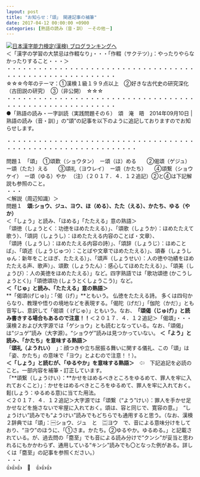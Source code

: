 ```yaml
---
layout: post
title: "お知らせ：「頌」　関連記事の補筆"
date: 2017-04-12 00:00:00 +0900
categories: [熟語の読み（音・訓）　－その他－]
---
```


[![](/syuusyuu9701/assets/images/お知らせ：「頌」-関連記事の補筆-br_c_3028_1.gif)](http://blog.with2.net/link.php?1659096:3028 "日本漢字能力検定(漢検) ブログランキングへ")[日本漢字能力検定(漢検) ブログランキングへ](http://blog.with2.net/link.php?1659096:3028)  
＜「漢字の学習の大禁忌は作輟なり」・・・「作輟（サクテツ）」：やったりやらなかったりすること・・・＞  
・・・・・・・・・・・・・・・・・・・・・・・・・・・・・・・・・・・・・・・・・・・・・・・・・・・・・・・・・  
☆☆☆今年のテーマ：①漢検１級１９９点以上　②好きな古代史の研究深化（古田説の研究）　③（非公開）　☆☆☆　　  
・・・・・・・・・・・・・・・・・・・・・・・・・・・・・・・・・・・・・・・・・・・・・・・・・・・・・・・・・  
●「熟語の読み・一字訓読（実践問題その６）　頌　淹　晤　2014年09月10日 | 熟語の読み（音・訓）」の“頌”の記事を以下のように追記しておりますのでお知らせします。  
  
・・・・・・・・・・・・・・・・・・・・・・・・・・・・・・・・・・・・・・・・・・・・・・・・・・・・・・・・・・・・・  
  
問題１　「頌」　①頌歎（ショウタン）　ー頌（ほ）める　　②偈頌（ゲジュ）　ー頌（たた）える　　③頌礼（ヨウレイ）　ー頌（かたち）　　④頌繋（ショウケイ）　ー頌（ゆる）やか 　（注）（２０１７．４．１２追記）②と④は下記解説も参照のこと。  
・・・  
＜解説（周辺知識）＞  
問題１　**頌:ショウ、ジュ、ヨウ、ほ（める）、たた（える）、かたち、ゆる（やか）**  
＜「しょう」と読み、「ほめる」「たたえる」意の熟語＞  
「頌徳（しょうとく：功徳をほめたたえる）」、「頌歌（しょうか）：ほめたたえて歌う）、「頌詞（しょうし）：ほめたたえる内容のことば・文章）、  
「頌詩（しょうし）：ほめたたえる内容の詩）」、「頌辞（しょうじ）：ほめことば」、「頌述（しょうじゅつ）：ことばや文章でほめたたえる）」、頌春（しょうしゅん：新年をことほぎ、たたえる）」、「頌声（しょうせい）：人の徳や功績をほめたたえる声、歌声）」、頌歎（しょうたん）：感心してほめたたえる）」、「頌美（しょうび）：人の美徳をほめたたえる）」など。四字熟語では「歌功頌徳 (かこうしょうとく)」「頌徳頌功 (しょうとくしょうこう)」など。  
**＜「じゅ」と読み、「たたえる」意の熟語＞**  
**「偈頌(げじゅ)」：「偈（げ）」**ともいう。 仏徳をたたえる詩。 多くは四句からなり、教理や悟りの境地などを表現する。「偈陀（げだ）」「伽陀（かだ）」とも音写し、意訳して「偈頌（ げじゅ）」ともいう。なお、　**「頌偈（じゅげ）」と読み書きする場合もあるので注意！！**＜２０１７．４．１２追記＞「偈頌」・・・漢検２および大字源では「ゲショウ」とも読むとなっている。なお、「頌偈」は“ジュゲ”読み（大字源）。“ショウゲ”読みは見つかっていない。 **＜「よう」と読み、「かたち」を意味する熟語＞**  
「**頌礼（ようれい）**　」：顔つきや立ち居振る舞いに関する儀礼、この「頌」は「姿、かたち」の意味で「ヨウ」とよむので注意！！）。  
**＜「しょう」と読むが、「ゆるやか」を意味する熟語＞**　⇦　下記追記を必読のこと。一部内容を補筆・訂正しています。  
「**頌繋（しょうけい）：**かせをはめるべきところをゆるめて、罪人を牢に入れておくこと）」：かせをはめるべきところをゆるめて、罪人を牢に入れておく。鬆(しょう：ゆるめる意)に当てた用法。  
＜２０１７．４．１２追記＞大字源では「頌繋（“よう”けい）：罪人を手かせ足かせなどを施さないで牢屋に入れておく。頌は、容と同じで、寛容の意。」　“しょうけい”読みでも“ようけい”読みでもどちらでも通用すると思う。（なお、漢検２辞典では「頌」：🈩ショウ、ジュ　と　🈔ヨウ　で、音による意味分けをしており、“ヨウ”のほうに、「①さま。かたち。②ゆるやか。ゆるめる。」と記載されている。が、過去問の「麕至」でも音による読み分けで“クンシ”が妥当と思われるにもかかわらず、通用している“キンシ”読みでも〇となった例がある。詳しくは「麕至」の記事を参照ください。）　  
・・・  
👍👍👍　🐔　👍👍👍  